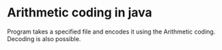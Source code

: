# Arithmetic coding in java
Program takes a specified file and encodes it using the Arithmetic coding. Decoding is also possible.

